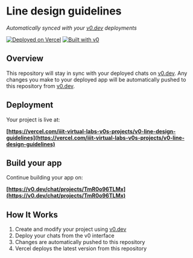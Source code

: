 # Line design guidelines

*Automatically synced with your [v0.dev](https://v0.dev) deployments*

[![Deployed on Vercel](https://img.shields.io/badge/Deployed%20on-Vercel-black?style=for-the-badge&logo=vercel)](https://vercel.com/iiit-virtual-labs-v0s-projects/v0-line-design-guidelines)
[![Built with v0](https://img.shields.io/badge/Built%20with-v0.dev-black?style=for-the-badge)](https://v0.dev/chat/projects/TmR0o96TLMx)

## Overview

This repository will stay in sync with your deployed chats on [v0.dev](https://v0.dev).
Any changes you make to your deployed app will be automatically pushed to this repository from [v0.dev](https://v0.dev).

## Deployment

Your project is live at:

**[https://vercel.com/iiit-virtual-labs-v0s-projects/v0-line-design-guidelines](https://vercel.com/iiit-virtual-labs-v0s-projects/v0-line-design-guidelines)**

## Build your app

Continue building your app on:

**[https://v0.dev/chat/projects/TmR0o96TLMx](https://v0.dev/chat/projects/TmR0o96TLMx)**

## How It Works

1. Create and modify your project using [v0.dev](https://v0.dev)
2. Deploy your chats from the v0 interface
3. Changes are automatically pushed to this repository
4. Vercel deploys the latest version from this repository
